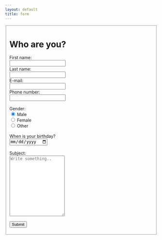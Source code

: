 ```yaml
---
layout: default
title: form
---
```



<div class="register">
<fieldset>
<h1>Who are you?</h1>
<form>
    First name:<br>
    <input type="text" name="firstname" required>
    <br>
    Last name:<br>
    <input type="text" name="lastname" required><br>
    E-mail:<br>
    <input type="text" name="mail" required><br>
    Phone number:<br>
    <input type="tel" name="phone number" title="Vinsamlegast skráið aðeins tölustafi" required><br>
    <br>
    Gender:<br>
    <input type="radio" name="gender" value="male" checked> Male<br>
    <input type="radio" name="gender" value="female"> Female<br>
    <input type="radio" name="gender" value="other"> Other<br>
    <br>
    When is your birthday?<br>
    <input type="date" data-date="" data-date-format="DD MMMM YYYY" required><br>
    <br>
    Subject: <br>
    <textarea id="subject" name="subject" placeholder="Write something.." style="height:200px"></textarea><br>
    <br>
    <input type="submit" value="Submit">
  </form>
